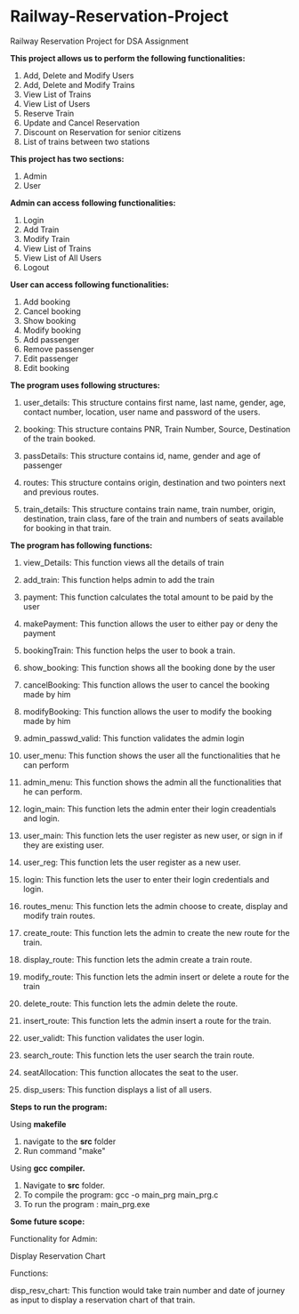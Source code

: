 # Railway-Reservation-Project
Railway Reservation Project for DSA Assignment


**This project allows us to perform the following functionalities:**

1. Add, Delete and Modify Users
2. Add, Delete and Modify Trains
3. View List of Trains
4. View List of Users
5. Reserve Train
6. Update and Cancel Reservation
7. Discount on Reservation for senior citizens
8. List of trains between two stations


**This project has two sections:**

1. Admin
2. User


**Admin can access following functionalities:**
1. Login
2. Add Train
3. Modify Train
4. View List of Trains
5. View List of All Users
6. Logout


**User can access following functionalities:**
1. Add booking
2. Cancel booking
3. Show booking 
4. Modify booking 
5. Add passenger 
6. Remove passenger
7. Edit passenger
8. Edit booking


**The program uses following structures:**

1. user_details: This structure contains first name, last name, gender, age, contact number, location, user name and password of the users.

2. booking: This structure contains PNR, Train Number, Source, Destination of the train booked.

3. passDetails: This structure contains id, name, gender and age of passenger

4. routes: This structure contains origin, destination and two pointers next and previous routes.

5. train_details: This structure contains train name, train number, origin, destination, train class, fare of the train and numbers of seats available for booking in that train.


**The program has following functions:**

1. view_Details: This function views all the details of train

2. add_train: This function helps admin to add the train

3. payment: This function calculates the total amount to be paid by the user 

4. makePayment: This function allows the user to either pay or deny the payment

5. bookingTrain: This function helps the user to book a train.

6. show_booking: This function shows all the booking done by the user 

7. cancelBooking: This function allows the user to cancel the booking made by him

8. modifyBooking: This function allows the user to modify the booking made by him

9. admin_passwd_valid: This function validates the admin login

10. user_menu: This function shows the user all the functionalities that he can perform

11. admin_menu: This function shows the admin all the functionalities that he can perform.

12. login_main: This function lets the admin enter their login creadentials and login.

13. user_main: This function lets the user register as new user, or sign in if they are existing user.

14. user_reg: This function lets the user register as a new user.

15. login: This function lets the user to enter their login credentials and login.

16. routes_menu: This function lets the admin choose to create, display and modify train routes.

17. create_route: This function lets the admin to create the new route for the train. 

18. display_route: This function lets the admin create a train route.

19. modify_route: This function lets the admin insert or delete a route for the train

20. delete_route: This function lets the admin delete the route.

21. insert_route: This function lets the admin insert a route for the train.

22. user_validt: This function validates the user login.

23. search_route: This function lets the user search the train route.

24. seatAllocation: This function allocates the seat to the user.

25. disp_users: This function displays a list of all users.


**Steps to run the program:**
  
  Using **makefile**
1. navigate to the **src** folder
2. Run command "make"


  Using **gcc compiler.**
1. Navigate to **src** folder.
2. To compile the program: gcc -o main_prg main_prg.c
3. To run the program :     main_prg.exe



**Some future scope:**



Functionality for Admin: 

Display Reservation Chart



Functions:

disp_resv_chart: This function would take train number and date of journey as input to display a reservation chart of that train.
